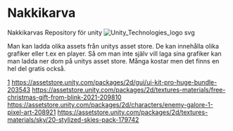 # Nakkikarva
Nakkikarvas Repository för unity
![Unity_Technologies_logo svg](https://user-images.githubusercontent.com/105705809/168759168-91469bd1-a0f4-47c6-ab1f-d3417e8ca181.png)


Man kan ladda olika assets från unitys asset store. 
De kan innehålla olika grafiker eller t.ex en player. 
Så om man inte själv vill laga sina grafiker kan man ladda ner dom på unitys asset store. 
Många kostar men det finns en hel del gratis också. 

[1](https://assetstore.unity.com/packages/tools/physics/silantro-helicopter-simulator-toolkit-142612)
https://assetstore.unity.com/packages/2d/gui/ui-kit-pro-huge-bundle-203543
https://assetstore.unity.com/packages/2d/textures-materials/free-christmas-gift-from-blink-2021-209810 
https://assetstore.unity.com/packages/2d/characters/enemy-galore-1-pixel-art-208921 
https://assetstore.unity.com/packages/2d/textures-materials/sky/20-stylized-skies-pack-179742 
